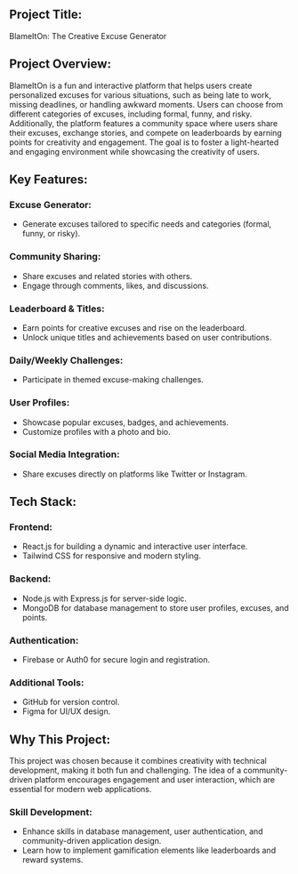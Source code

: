## Project Title:

BlameItOn: The Creative Excuse Generator

## Project Overview:

BlameItOn is a fun and interactive platform that helps users create personalized excuses for various situations, such as being late to work, missing deadlines, or handling awkward moments. Users can choose from different categories of excuses, including formal, funny, and risky. Additionally, the platform features a community space where users share their excuses, exchange stories, and compete on leaderboards by earning points for creativity and engagement. The goal is to foster a light-hearted and engaging environment while showcasing the creativity of users.

## Key Features:

### Excuse Generator:

- Generate excuses tailored to specific needs and categories (formal, funny, or risky).

### Community Sharing:

- Share excuses and related stories with others.
- Engage through comments, likes, and discussions.

### Leaderboard & Titles:

- Earn points for creative excuses and rise on the leaderboard.
- Unlock unique titles and achievements based on user contributions.

### Daily/Weekly Challenges:

- Participate in themed excuse-making challenges.

### User Profiles:

- Showcase popular excuses, badges, and achievements.
- Customize profiles with a photo and bio.

### Social Media Integration:

- Share excuses directly on platforms like Twitter or Instagram.

## Tech Stack:

### Frontend:

- React.js for building a dynamic and interactive user interface.
- Tailwind CSS for responsive and modern styling.

### Backend:

- Node.js with Express.js for server-side logic.
- MongoDB for database management to store user profiles, excuses, and points.

### Authentication:

- Firebase or Auth0 for secure login and registration.

### Additional Tools:

- GitHub for version control.
- Figma for UI/UX design.

## Why This Project:

This project was chosen because it combines creativity with technical development, making it both fun and challenging. The idea of a community-driven platform encourages engagement and user interaction, which are essential for modern web applications.

### Skill Development:

- Enhance skills in database management, user authentication, and community-driven application design.
- Learn how to implement gamification elements like leaderboards and reward systems.
